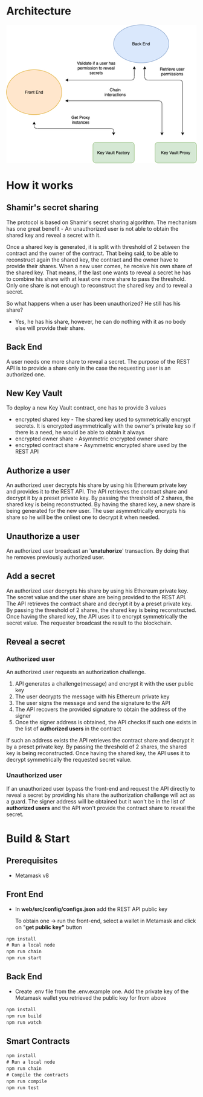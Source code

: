 # Architecture

![Key%20Vault/KeyVaultArchitecture.png](img/KeyVaultArchitecture.png)

# How it works

## Shamir's secret sharing

The protocol is based on Shamir's secret sharing algorithm. The mechanism has one great benefit - An unauthorized user is not able to obtain the shared key and reveal a secret with it.

Once a shared key is generated, it is split with threshold of 2 between the contract and the owner of the contract. That being said, to be able to reconstruct again the shared key, the contract and the owner have to provide their shares. When a new user comes, he receive his own share of the shared key. That means, if the last one wants to reveal a secret he has to combine his share with at least one more share to pass the threshold. Only one share is not enough to reconstruct the shared key and to reveal a secret.

So what happens when a user has been unauthorized? He still has his share? 

- Yes, he has his share, however, he can do nothing with it as no body else will provide their share.

## Back End

A user needs one more share to reveal a secret. The purpose of the REST API is to provide a share only in the case the requesting user is an authorized one. 

## New Key Vault

To deploy a new Key Vault contract, one has to provide 3 values

- encrypted shared key - The shared key used to symmetrically encrypt secrets. It is encrypted asymmetrically with the owner's private key so if there is a need, he would be able to obtain it always
- encrypted owner share - Asymmetric encrypted owner share
- encrypted contract share - Asymmetric encrypted share used by the REST API

## Authorize a user

An authorized user decrypts his share by using his Ethereum private key and provides it to the REST API. The API retrieves the contract share and decrypt it by a preset private key. By passing the threshold of 2 shares, the shared key is being reconstructed. By having the shared key, a new share is being generated for the new user. The user asymmetrically encrypts his share so he will be the onliest one to decrypt it when needed.

## Unauthorize a user

An authorized user broadcast an '**unatuhorize**' transaction. By doing that he removes previously authorized user.

## Add a secret

An authorized user decrypts his share by using his Ethereum private key. The secret value and the user share are being provided to the REST API. The API retrieves the contract share and decrypt it by a preset private key. By passing the threshold of 2 shares, the shared key is being reconstructed. Once having the shared key, the API uses it to encrypt symmetrically the secret value. The requester broadcast the result to the blockchain.

## Reveal a secret

### Authorized user

An authorized user requests an authorization challenge. 

1. API generates a challenge(message) and encrypt it with the user public key
2. The user decrypts the message with his Ethereum private key
3. The user signs the message and send the signature to the API
4. The API recovers the provided signature to obtain the address of the signer
5. Once the signer address is obtained, the API checks if such one exists in the list of **authorized users** in the contract

If such an address exists the API retrieves the contract share and decrypt it by a preset private key. By passing the threshold of 2 shares, the shared key is being reconstructed. Once having the shared key, the API uses it to decrypt symmetrically the requested secret value. 

### Unauthorized user

If an unauthorized user bypass the front-end and request the API directly to reveal a secret by providing his share the authorization challenge will act as a guard. The signer address will be obtained but it won't be in the list of **authorized users** and the API won't provide the contract share to reveal the secret.

# Build & Start

## Prerequisites

- Metamask v8

## Front End

- In **web/src/config/configs.json** add the REST API public key

    To obtain one → run the front-end, select a wallet in Metamask and click on "**get public key"** button

```jsx
npm install
# Run a local node
npm run chain 
npm run start
```

## Back End

- Create .env file from the .env.example one. Add the private key of the Metamask wallet you retrieved the public key for from above

```jsx
npm install
npm run build
npm run watch
```

## Smart Contracts

```jsx
npm install
# Run a local node
npm run chain
# Compile the contracts
npm run compile
npm run test
```